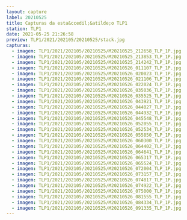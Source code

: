 ```yaml
---
layout: capture
label: 20210525
title: Capturas da esta&ccedil;&atilde;o TLP1
station: TLP1
date: 2021-05-25 21:26:58
preview: TLP1/2021/202105/20210525/stack.jpg
capturas:
  - imagem: TLP1/2021/202105/20210525/M20210525_212658_TLP_1P.jpg
  - imagem: TLP1/2021/202105/20210525/M20210525_213853_TLP_1P.jpg
  - imagem: TLP1/2021/202105/20210525/M20210525_214242_TLP_1P.jpg
  - imagem: TLP1/2021/202105/20210525/M20210526_011107_TLP_1P.jpg
  - imagem: TLP1/2021/202105/20210525/M20210526_020023_TLP_1P.jpg
  - imagem: TLP1/2021/202105/20210525/M20210526_021106_TLP_1P.jpg
  - imagem: TLP1/2021/202105/20210525/M20210526_022024_TLP_1P.jpg
  - imagem: TLP1/2021/202105/20210525/M20210526_035036_TLP_1P.jpg
  - imagem: TLP1/2021/202105/20210525/M20210526_035525_TLP_1P.jpg
  - imagem: TLP1/2021/202105/20210525/M20210526_043921_TLP_1P.jpg
  - imagem: TLP1/2021/202105/20210525/M20210526_044027_TLP_1P.jpg
  - imagem: TLP1/2021/202105/20210525/M20210526_044932_TLP_1P.jpg
  - imagem: TLP1/2021/202105/20210525/M20210526_045548_TLP_1P.jpg
  - imagem: TLP1/2021/202105/20210525/M20210526_052055_TLP_1P.jpg
  - imagem: TLP1/2021/202105/20210525/M20210526_052534_TLP_1P.jpg
  - imagem: TLP1/2021/202105/20210525/M20210526_055850_TLP_1P.jpg
  - imagem: TLP1/2021/202105/20210525/M20210526_060300_TLP_1P.jpg
  - imagem: TLP1/2021/202105/20210525/M20210526_064402_TLP_1P.jpg
  - imagem: TLP1/2021/202105/20210525/M20210526_064641_TLP_1P.jpg
  - imagem: TLP1/2021/202105/20210525/M20210526_065317_TLP_1P.jpg
  - imagem: TLP1/2021/202105/20210525/M20210526_065524_TLP_1P.jpg
  - imagem: TLP1/2021/202105/20210525/M20210526_072004_TLP_1P.jpg
  - imagem: TLP1/2021/202105/20210525/M20210526_073157_TLP_1P.jpg
  - imagem: TLP1/2021/202105/20210525/M20210526_074817_TLP_1P.jpg
  - imagem: TLP1/2021/202105/20210525/M20210526_074922_TLP_1P.jpg
  - imagem: TLP1/2021/202105/20210525/M20210526_075000_TLP_1P.jpg
  - imagem: TLP1/2021/202105/20210525/M20210526_081555_TLP_1P.jpg
  - imagem: TLP1/2021/202105/20210525/M20210526_084334_TLP_1P.jpg
  - imagem: TLP1/2021/202105/20210525/M20210526_091335_TLP_1P.jpg
---
```

